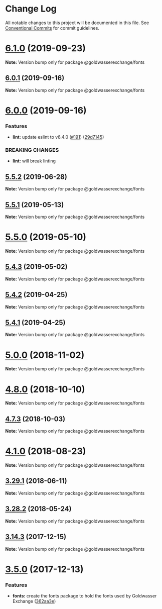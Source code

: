 # Change Log

All notable changes to this project will be documented in this file.
See [Conventional Commits](https://conventionalcommits.org) for commit guidelines.

# [6.1.0](https://github.com/goldwasserexchange/public/compare/v6.0.1...v6.1.0) (2019-09-23)

**Note:** Version bump only for package @goldwasserexchange/fonts





## [6.0.1](https://github.com/goldwasserexchange/public/compare/v6.0.0...v6.0.1) (2019-09-16)

**Note:** Version bump only for package @goldwasserexchange/fonts





# [6.0.0](https://github.com/goldwasserexchange/public/compare/v5.5.3...v6.0.0) (2019-09-16)


### Features

* **lint:** update eslint to v6.4.0 ([#191](https://github.com/goldwasserexchange/public/issues/191)) ([29d7145](https://github.com/goldwasserexchange/public/commit/29d7145))


### BREAKING CHANGES

* **lint:** will break linting





## [5.5.2](https://github.com/goldwasserexchange/public/compare/v5.5.1...v5.5.2) (2019-06-28)

**Note:** Version bump only for package @goldwasserexchange/fonts





## [5.5.1](https://github.com/goldwasserexchange/public/compare/v5.5.0...v5.5.1) (2019-05-13)

**Note:** Version bump only for package @goldwasserexchange/fonts





# [5.5.0](https://github.com/goldwasserexchange/public/compare/v5.4.4...v5.5.0) (2019-05-10)

**Note:** Version bump only for package @goldwasserexchange/fonts





## [5.4.3](https://github.com/goldwasserexchange/public/compare/v5.4.2...v5.4.3) (2019-05-02)

**Note:** Version bump only for package @goldwasserexchange/fonts





## [5.4.2](https://github.com/goldwasserexchange/public/compare/v5.4.1...v5.4.2) (2019-04-25)

**Note:** Version bump only for package @goldwasserexchange/fonts





## [5.4.1](https://github.com/goldwasserexchange/public/compare/v5.4.0...v5.4.1) (2019-04-25)

**Note:** Version bump only for package @goldwasserexchange/fonts





# [5.0.0](https://github.com/goldwasserexchange/public/compare/v4.12.1...v5.0.0) (2018-11-02)

**Note:** Version bump only for package @goldwasserexchange/fonts





<a name="4.8.0"></a>
# [4.8.0](https://github.com/goldwasserexchange/public/compare/v4.7.3...v4.8.0) (2018-10-10)

**Note:** Version bump only for package @goldwasserexchange/fonts





<a name="4.7.3"></a>
## [4.7.3](https://github.com/goldwasserexchange/javascript/tree/master/packages/style/fonts/compare/v4.7.2...v4.7.3) (2018-10-03)

**Note:** Version bump only for package @goldwasserexchange/fonts





<a name="4.1.0"></a>
# [4.1.0](https://github.com/goldwasserexchange/javascript/tree/master/packages/style/fonts/compare/v4.0.2...v4.1.0) (2018-08-23)




**Note:** Version bump only for package @goldwasserexchange/fonts

<a name="3.29.1"></a>
## [3.29.1](https://github.com/goldwasserexchange/javascript/tree/master/packages/fonts/compare/v3.29.0...v3.29.1) (2018-06-11)




**Note:** Version bump only for package @goldwasserexchange/fonts

<a name="3.28.2"></a>
## [3.28.2](https://github.com/goldwasserexchange/javascript/tree/master/packages/fonts/compare/v3.28.1...v3.28.2) (2018-05-24)




**Note:** Version bump only for package @goldwasserexchange/fonts

<a name="3.14.3"></a>
## [3.14.3](https://github.com/goldwasserexchange/javascript/tree/master/packages/fonts/compare/v3.14.2...v3.14.3) (2017-12-15)




**Note:** Version bump only for package @goldwasserexchange/fonts

<a name="3.5.0"></a>
# [3.5.0](https://github.com/goldwasserexchange/javascript/compare/v3.4.0...v3.5.0) (2017-12-13)


### Features

* **fonts:** create the fonts package to hold the fonts used by Goldwasser Exchange ([362aa3e](https://github.com/goldwasserexchange/javascript/commit/362aa3e))
